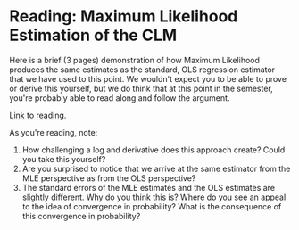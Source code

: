 # Reading: Maximum Likelihood Estimation of the CLM 

Here is a brief (3 pages) demonstration of how Maximum Likelihood produces the same estimates as the standard, OLS regression estimator that we have used to this point. We wouldn't expect you to be able to prove or derive this yourself, but we do think that at this point in the semester, you're probably able to read along and follow the argument. 

[Link to reading.](https://www.le.ac.uk/users/dsgp1/COURSES/MATHSTAT/13mlreg.pdf)

As you're reading, note: 

1. How challenging a log and derivative does this approach create? Could you take this yourself? 
2. Are you surprised to notice that we arrive at the same estimator from the MLE perspective as from the OLS perspective? 
3. The standard errors of the MLE estimates and the OLS estimates are slightly different. Why do you think this is? Where do you see an appeal to the idea of convergence in probability? What is the consequence of this convergence in probability? 
